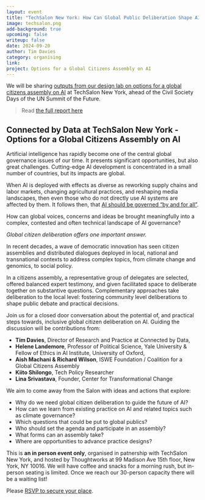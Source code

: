 ```yaml
---
layout: event
title: "TechSalon New York: How Can Global Public Deliberation Shape AI?"
image: techsalon.png
add-background: true
upcoming: false
writeup: false
date: 2024-09-20
author: Tim Davies
category: organising
link: 
project: Options for a Global Citizens Assembly on AI
---
```


We will be sharing [outputs from our design lab on options for a global citizens assembly on AI](https://connectedbydata.org/resources/global-deliberation-ai) at TechSalon New York, ahead of the Civil Society Days of the UN Summit of the Future.

<!--more-->

> Read [the full report here](https://connectedbydata.org/resources/global-deliberation-ai)

## Connected by Data at TechSalon New York - Options for a Global Citizens Assembly on AI

Artificial intelligence has rapidly become one of the central global governance issues of our time. It presents significant opportunities, but also great challenges. Cutting-edge AI development is concentrated in a small number of countries, but its impacts are global.

When AI is deployed with effects as diverse as reworking supply chains and labor markets, changing agricultural practices, and reshaping media landscapes, then even those who do not directly use AI systems are affected by them. It follows then, that [AI should be governed “by and for all”](https://www.un.org/sites/un2.un.org/files/un_ai_advisory_body_governing_ai_for_humanity_interim_report.pdf).

How can global voices, concerns and ideas be brought meaningfully into a complex, contested and often technical landscape of AI governance?

_Global citizen deliberation offers one important answer._

In recent decades, a wave of democratic innovation has seen citizen assemblies and distributed dialogues deployed in local, national and transnational contexts to address complex topics, from climate change and genomics, to social policy.

In a citizens assembly, a representative group of delegates are selected, offered balanced expert testimony, and given facilitated space to deliberate together on substantive questions. Complementary approaches take deliberation to the local level: fostering community level deliberations to shape public debate and practical decisions.

Join us for a closed door conversation about the potential of, and practical steps towards, inclusive global citizen deliberation on AI. Guiding the discussion will be contributions from:

* **Tim Davies**, Director of Research and Practice at Connected by Data,
* **Helene Landemore**, Professor of Political Science, Yale University & Fellow of Ethics in AI Institute, University of Oxford,
* **Aish Machani & Richard Wilson**, ISWE Foundation / Coalition for a Global Citizens Assembly
* **Kiito Shilongo**, Tech Policy Researcher
* **Lina Srivastava**, Founder, Center for Transformational Change

We aim to come away from the Salon with ideas and actions that explore:

* Why do we need global citizen deliberation to guide the future of AI?
* How can we learn from existing practice on AI and related topics such as climate governance?
* Which questions that could be put to global publics?
* Who should set the agenda and participate in an assembly?
* What forms can an assembly take?
* Where are opportunities to advance practice designs?

This is **an in person event only**, organised in patnership with TechSalon New York, and hosted by Thoughtworks at 99 Madison Ave 15th floor, New York, NY 10016. We will have coffee and snacks for a morning rush, but in-person seating is limited. Once we reach our 30-person capacity there will be a waiting list!

Please [RSVP to secure your place](https://docs.google.com/forms/d/e/1FAIpQLSdQYPBr_MnI6emrBAOmAsIfdWpL2WBGfNzOdIj8Sm1hMVr4-w/viewform).